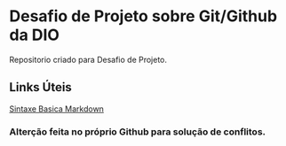 # Desafio de Projeto sobre Git/Github da DIO
Repositorio criado para Desafio de Projeto.

## Links Úteis
[Sintaxe Basica Markdown](https://www.markdownguide.org/basic-syntax/)

### Alterção feita no próprio Github para solução de conflitos.
